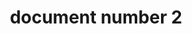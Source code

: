 ---
id: doc2
title: document number 2
layout: docs
category: First Category
permalink: docs/fr/doc2.html
previous: doc1
next: doc3
---